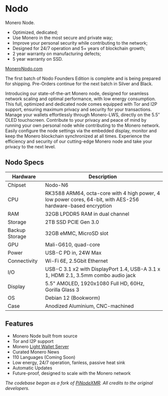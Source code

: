 # Nodo

Monero Node.

- Optimized, dedicated;
- Use Monero in the most secure and private way;
- Improve your personal security while contributing to the network;
- Designed for 24/7 operation and 5+ years of blockchain growth;
- 2 year warranty on manufacturing defects;
- 5 year warranty on SSD.

[MoneroNodo.com](https://moneronodo.com/)

The first batch of Nodo Founders Edition is complete and is being prepared for shipping.
Pre-Orders continue for the next batch in Silver and Black.

Introducing our state-of-the-art Monero node, designed for seamless network scaling and optimal performance, with low energy consumption. This full, optimized and dedicated node comes equipped with Tor and I2P support, ensuring maximum privacy and security for your transactions. Manage your wallets effortlessly through Monero-LWS, directly on the 5.5″ OLED touchscreen. Contribute to your privacy and peace of mind by running your own personal node while contributing to the Monero network. Easily configure the node settings via the embedded display, monitor and keep the Monero blockchain synchronized at all times. Experience the efficiency and security of our cutting-edge Monero node and take your privacy to the next level.

## Nodo Specs

| Hardware       | Description                                                                                                            |
|----------------|------------------------------------------------------------------------------------------------------------------------|
| Chipset        | Nodo-N6                                                                                                              |
| CPU            | RK3588 ARM64, octa-core with 4 high power, 4 low power cores, 64-bit, with AES-256 hardware-based encryption |
| RAM            | 32GB LPDDR5 RAM in dual channel                                                                                        |
| Storage        | 2TB SSD PCIE Gen 3.0                                                                                                |
| Backup Storage | 32GB eMMC, MicroSD slot                                                                                                |
| GPU            | Mali-G610, quad-core                                                                                                   |
| Power          | USB-C PD in, 24W Max                                                                                                   |
| Connectivity   | Wi-Fi 6E, 2.5Gbit Ethernet                                                                                             |
| I/O            | USB-C 3.1 x2 with DisplayPort 1.4, USB-A 3.1 x 1, HDMI 2.1, 3.5mm combo audio jack                                                           |
| Display        | 5.5" AMOLED, 1920x1080 Full HD, 60Hz, Gorilla Glass 3                                 |
| OS             | Debian 12 (Bookworm)                                                                                                   |
| Case           | Anodized Aluminium, CNC-machined                                                                                        |

## Features

- Monero Node built from source
- Tor and I2P support
- Monero [Light Wallet Server](https://github.com/vtnerd/monero-lws)
- Curated Monero News
- 110 Languages (Coming Soon)
- Low energy, 24/7 operation, fanless, passive heat sink
- Automatic Updates
- Future-proof, designed to scale with the Monero network

*The codebase began as a fork of [PiNodeXMR](https://github.com/shermand100/PiNodeXMR). All credits to the original developers.*
